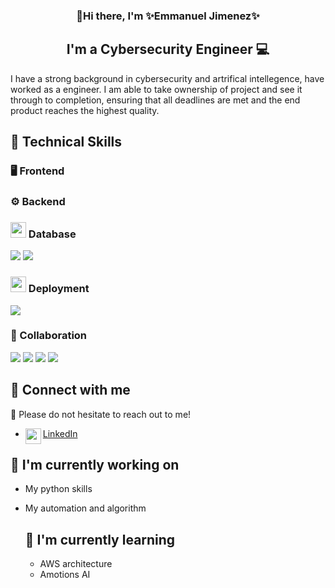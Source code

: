 

<h3 align="center">
 👋Hi there, I'm ✨Emmanuel Jimenez✨
 <h3>

<h2 align="center">
I'm a Cybersecurity Engineer 💻
</h2>

I have a strong background in cybersecurity and artrifical intellegence, have worked as a engineer. I am able to take ownership of project and see it through to completion, ensuring that all deadlines are met and the end product reaches the highest quality. 

## 💼 Technical Skills

### 🖥️ Frontend 


### ⚙️ Backend


### <img src="database.svg" width="25px"> Database

![](https://img.shields.io/badge/PostgreSQL-316192?style=for-the-badge&logo=postgresql&logoColor=white)
![](https://img.shields.io/badge/MySQL-005C84?style=for-the-badge&logo=mysql&logoColor=white)

### <img src="deployment.svg" width="25px"> Deployment

![](https://img.shields.io/badge/Amazon_AWS-232F3E?style=for-the-badge&logo=amazon-aws&logoColor=white)

### 🤝 Collaboration

![](https://img.shields.io/badge/Slack-4A154B?style=for-the-badge&logo=slack&logoColor=white)
![](https://img.shields.io/badge/Discord-7289DA?style=for-the-badge&logo=discord&logoColor=white)
![](https://img.shields.io/badge/GitHub-100000?style=for-the-badge&logo=github&logoColor=white)
![](https://img.shields.io/badge/LinkedIn-0077B5?style=for-the-badge&logo=linkedin&logoColor=white)

## 📲 Connect with me

💭 Please do not hesitate to reach out to me!

- <a href="https://www.linkedin.com/in/emmanueljimenezsec"><img align="left" src="https://www.vectorlogo.zone/logos/linkedin/linkedin-tile.svg" width="25px"/> LinkedIn</a>

## 🚀 I'm currently working on 

- My python skills
- My automation and algorithm

  ## 🔭 I'm currently learning

  - AWS architecture
  - Amotions AI






 
<!--
**MasterCoyote/MasterCoyote** is a ✨ _special_ ✨ repository because its `README.md` (this file) appears on your GitHub profile.

Here are some ideas to get you started:

- 🔭 I’m currently working on ...
- 🌱 I’m currently learning ...
- 👯 I’m looking to collaborate on ...
- 🤔 I’m looking for help with ...
- 💬 Ask me about ...
- 📫 How to reach me: ...
- 😄 Pronouns: ...
- ⚡ Fun fact: ...
-->

